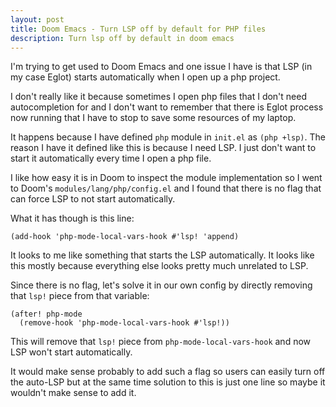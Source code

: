 ```yaml
---
layout: post
title: Doom Emacs - Turn LSP off by default for PHP files
description: Turn lsp off by default in doom emacs
---
```


I'm trying to get used to Doom Emacs and one issue I have is that LSP (in my case Eglot) starts automatically
when I open up a php project.

I don't really like it because sometimes I open php files that I don't need autocompletion for
and I don't want to remember that there is Eglot process now running that I have to stop to save some resources of my laptop.

It happens because I have defined `php` module in `init.el` as `(php +lsp)`.
The reason I have it defined like this is because I need LSP.
I just don't want to start it automatically every time I open a php file.

I like how easy it is in Doom to inspect the module implementation so I went to Doom's `modules/lang/php/config.el` and I found
that there is no flag that can force LSP to not start automatically.

What it has though is this line:

```emacs-lisp
(add-hook 'php-mode-local-vars-hook #'lsp! 'append)
```

It looks to me like something that starts the LSP automatically. It looks like this mostly because everything else looks pretty much unrelated to LSP.

Since there is no flag, let's solve it in our own config by directly removing that `lsp!` piece from that variable:

```emacs-lisp
(after! php-mode
  (remove-hook 'php-mode-local-vars-hook #'lsp!))
```

This will remove that `lsp!` piece from `php-mode-local-vars-hook` and now LSP won't start automatically.

It would make sense probably to add such a flag so users can easily turn off the auto-LSP but at the same time solution to this
is just one line so maybe it wouldn't make sense to add it.
